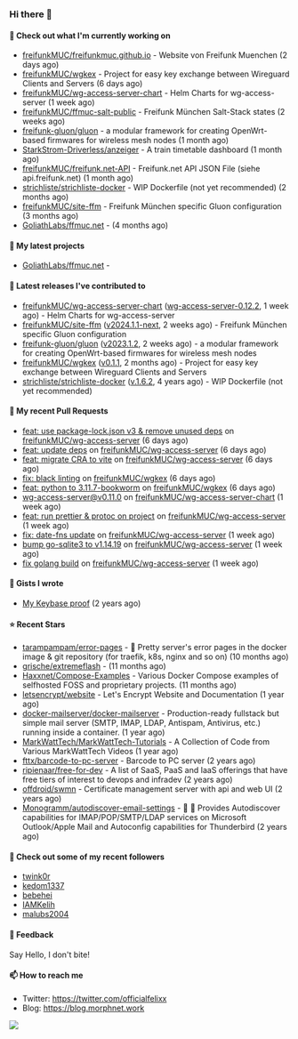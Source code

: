 ### Hi there 👋

#### 👷 Check out what I'm currently working on

- [freifunkMUC/freifunkmuc.github.io](https://github.com/freifunkMUC/freifunkmuc.github.io) - Website von Freifunk Muenchen (2 days ago)
- [freifunkMUC/wgkex](https://github.com/freifunkMUC/wgkex) - Project for easy key exchange between Wireguard Clients and Servers (6 days ago)
- [freifunkMUC/wg-access-server-chart](https://github.com/freifunkMUC/wg-access-server-chart) - Helm Charts for wg-access-server (1 week ago)
- [freifunkMUC/ffmuc-salt-public](https://github.com/freifunkMUC/ffmuc-salt-public) - Freifunk München Salt-Stack states (2 weeks ago)
- [freifunk-gluon/gluon](https://github.com/freifunk-gluon/gluon) - a modular framework for creating OpenWrt-based firmwares for wireless mesh nodes (1 month ago)
- [StarkStrom-Driverless/anzeiger](https://github.com/StarkStrom-Driverless/anzeiger) - A train timetable dashboard (1 month ago)
- [freifunkMUC/freifunk.net-API](https://github.com/freifunkMUC/freifunk.net-API) - Freifunk.net API JSON File (siehe api.freifunk.net) (1 month ago)
- [strichliste/strichliste-docker](https://github.com/strichliste/strichliste-docker) - WIP Dockerfile (not yet recommended) (2 months ago)
- [freifunkMUC/site-ffm](https://github.com/freifunkMUC/site-ffm) - Freifunk München specific Gluon configuration (3 months ago)
- [GoliathLabs/ffmuc.net](https://github.com/GoliathLabs/ffmuc.net) -  (4 months ago)

#### 🌱 My latest projects

- [GoliathLabs/ffmuc.net](https://github.com/GoliathLabs/ffmuc.net) - 

#### 🔭 Latest releases I've contributed to

- [freifunkMUC/wg-access-server-chart](https://github.com/freifunkMUC/wg-access-server-chart) ([wg-access-server-0.12.2](https://github.com/freifunkMUC/wg-access-server-chart/releases/tag/wg-access-server-0.12.2), 1 week ago) - Helm Charts for wg-access-server
- [freifunkMUC/site-ffm](https://github.com/freifunkMUC/site-ffm) ([v2024.1.1-next](https://github.com/freifunkMUC/site-ffm/releases/tag/v2024.1.1-next), 2 weeks ago) - Freifunk München specific Gluon configuration
- [freifunk-gluon/gluon](https://github.com/freifunk-gluon/gluon) ([v2023.1.2](https://github.com/freifunk-gluon/gluon/releases/tag/v2023.1.2), 2 weeks ago) - a modular framework for creating OpenWrt-based firmwares for wireless mesh nodes
- [freifunkMUC/wgkex](https://github.com/freifunkMUC/wgkex) ([v0.1.1](https://github.com/freifunkMUC/wgkex/releases/tag/v0.1.1), 2 months ago) - Project for easy key exchange between Wireguard Clients and Servers
- [strichliste/strichliste-docker](https://github.com/strichliste/strichliste-docker) ([v.1.6.2](https://github.com/strichliste/strichliste-docker/releases/tag/v.1.6.2), 4 years ago) - WIP Dockerfile (not yet recommended)

#### 🔨 My recent Pull Requests

- [feat: use package-lock.json v3 &amp; remove unused deps](https://github.com/freifunkMUC/wg-access-server/pull/586) on [freifunkMUC/wg-access-server](https://github.com/freifunkMUC/wg-access-server) (6 days ago)
- [feat: update deps](https://github.com/freifunkMUC/wg-access-server/pull/585) on [freifunkMUC/wg-access-server](https://github.com/freifunkMUC/wg-access-server) (6 days ago)
- [feat: migrate CRA to vite](https://github.com/freifunkMUC/wg-access-server/pull/584) on [freifunkMUC/wg-access-server](https://github.com/freifunkMUC/wg-access-server) (6 days ago)
- [fix: black linting](https://github.com/freifunkMUC/wgkex/pull/127) on [freifunkMUC/wgkex](https://github.com/freifunkMUC/wgkex) (6 days ago)
- [feat: python to 3.11.7-bookworm](https://github.com/freifunkMUC/wgkex/pull/126) on [freifunkMUC/wgkex](https://github.com/freifunkMUC/wgkex) (6 days ago)
- [wg-access-server@v0.11.0](https://github.com/freifunkMUC/wg-access-server-chart/pull/23) on [freifunkMUC/wg-access-server-chart](https://github.com/freifunkMUC/wg-access-server-chart) (1 week ago)
- [feat: run prettier &amp; protoc on project](https://github.com/freifunkMUC/wg-access-server/pull/578) on [freifunkMUC/wg-access-server](https://github.com/freifunkMUC/wg-access-server) (1 week ago)
- [fix: date-fns update](https://github.com/freifunkMUC/wg-access-server/pull/577) on [freifunkMUC/wg-access-server](https://github.com/freifunkMUC/wg-access-server) (1 week ago)
- [bump go-sqlite3 to v1.14.19](https://github.com/freifunkMUC/wg-access-server/pull/576) on [freifunkMUC/wg-access-server](https://github.com/freifunkMUC/wg-access-server) (1 week ago)
- [fix golang build](https://github.com/freifunkMUC/wg-access-server/pull/575) on [freifunkMUC/wg-access-server](https://github.com/freifunkMUC/wg-access-server) (1 week ago)

#### 📓 Gists I wrote

- [My Keybase proof](https://gist.github.com/69863960a08efeb03ad576ccaf93d880) (2 years ago)

#### ⭐ Recent Stars

- [tarampampam/error-pages](https://github.com/tarampampam/error-pages) - 🚧 Pretty server&#39;s error pages in the docker image &amp; git repository (for traefik, k8s, nginx and so on) (10 months ago)
- [grische/extremeflash](https://github.com/grische/extremeflash) -  (11 months ago)
- [Haxxnet/Compose-Examples](https://github.com/Haxxnet/Compose-Examples) - Various Docker Compose examples of selfhosted FOSS and proprietary projects. (11 months ago)
- [letsencrypt/website](https://github.com/letsencrypt/website) - Let&#39;s Encrypt Website and Documentation (1 year ago)
- [docker-mailserver/docker-mailserver](https://github.com/docker-mailserver/docker-mailserver) - Production-ready fullstack but simple mail server (SMTP, IMAP, LDAP, Antispam, Antivirus, etc.) running inside a container. (1 year ago)
- [MarkWattTech/MarkWattTech-Tutorials](https://github.com/MarkWattTech/MarkWattTech-Tutorials) - A Collection of Code from Various MarkWattTech Videos (1 year ago)
- [fttx/barcode-to-pc-server](https://github.com/fttx/barcode-to-pc-server) - Barcode to PC server (2 years ago)
- [ripienaar/free-for-dev](https://github.com/ripienaar/free-for-dev) - A list of SaaS, PaaS and IaaS offerings that have free tiers of interest to devops and infradev (2 years ago)
- [offdroid/swmn](https://github.com/offdroid/swmn) - Certificate management server with api and web UI (2 years ago)
- [Monogramm/autodiscover-email-settings](https://github.com/Monogramm/autodiscover-email-settings) - :whale: :wrench: Provides Autodiscover capabilities for IMAP/POP/SMTP/LDAP services on Microsoft Outlook/Apple Mail and Autoconfig capabilities for Thunderbird (2 years ago)

#### 👯 Check out some of my recent followers

- [twink0r](https://github.com/twink0r)
- [kedom1337](https://github.com/kedom1337)
- [bebehei](https://github.com/bebehei)
- [IAMKelih](https://github.com/IAMKelih)
- [malubs2004](https://github.com/malubs2004)

#### 💬 Feedback

Say Hello, I don't bite!

#### 📫 How to reach me

- Twitter: https://twitter.com/officialfelixx
- Blog: https://blog.morphnet.work

<img align="left" src="https://github-readme-stats.vercel.app/api?username=GoliathLabs&show_icons=true&hide_border=true&layout=compact&theme=chartreuse-dark&hide_rank=true&include_all_commits=true&bg_color=0d1117" />
